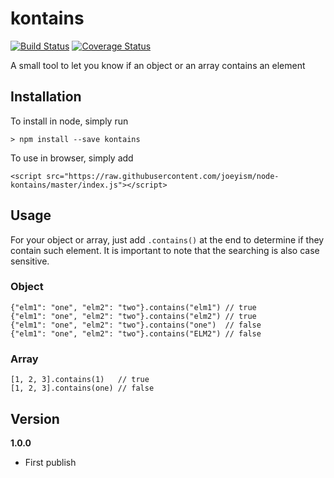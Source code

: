 # kontains

[![Build Status](https://travis-ci.org/joeyism/node-kontains.svg?branch=master)](https://travis-ci.org/joeyism/node-kontains)
[![Coverage Status](https://coveralls.io/repos/joeyism/node-kontains/badge.svg?branch=master&service=github)](https://coveralls.io/github/joeyism/node-kontains?branch=master)

A small tool to let you know if an object or an array contains an element

## Installation
To install in node, simply run

    > npm install --save kontains

To use in browser, simply add

    <script src="https://raw.githubusercontent.com/joeyism/node-kontains/master/index.js"></script>

## Usage
For your object or array, just add `.contains()` at the end to determine if they contain such element. It is important to note that the searching is also case sensitive.

### Object

    {"elm1": "one", "elm2": "two"}.contains("elm1") // true 
    {"elm1": "one", "elm2": "two"}.contains("elm2") // true 
    {"elm1": "one", "elm2": "two"}.contains("one")  // false
    {"elm1": "one", "elm2": "two"}.contains("ELM2") // false

### Array

    [1, 2, 3].contains(1)   // true
    [1, 2, 3].contains(one) // false

## Version
**1.0.0**
* First publish
